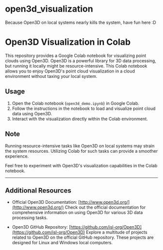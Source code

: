 # open3d_visualization
Because Open3D on local systems nearly kills the system, have fun here :D

# Open3D Visualization in Colab

This repository provides a Google Colab notebook for visualizing point clouds using Open3D. Open3D is a powerful library for 3D data processing, but running it locally might be resource-intensive. This Colab notebook allows you to enjoy Open3D's point cloud visualization in a cloud environment without taxing your local system.

## Usage

1. Open the Colab notebook (`open3d_demo.ipynb`) in Google Colab.
2. Follow the instructions in the notebook to load and visualize point cloud data using Open3D.
3. Interact with the visualization directly within the Colab environment.

## Note

Running resource-intensive tasks like Open3D on local systems may strain the system resources. Utilizing Colab for such tasks can provide a smoother experience.

Feel free to experiment with Open3D's visualization capabilities in the Colab notebook. 

__________________________________________________________________________________________________________________________________________________________________________

## Additional Resources

- Official Open3D Documentation: [http://www.open3d.org/](http://www.open3d.org/)
  Check out the official documentation for comprehensive information on using Open3D for various 3D data processing tasks.

- Open3D GitHub Repository: [https://github.com/isl-org/Open3D](https://github.com/isl-org/Open3D)
  Explore a multitude of projects related to Open3D on the official GitHub repository. These projects are designed for Linux and Windows local computers.
